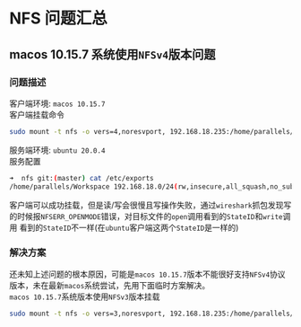 # NFS 问题汇总
## macos 10.15.7 系统使用`NFSv4`版本问题
### 问题描述
客户端环境: `macos 10.15.7` <br>
客户端挂载命令
```bash
sudo mount -t nfs -o vers=4,noresvport, 192.168.18.235:/home/parallels/Workspace ./UbuntuServer/
```
服务端环境: `ubuntu 20.0.4` <br>
服务配置
```bash
➜  nfs git:(master) cat /etc/exports 
/home/parallels/Workspace 192.168.18.0/24(rw,insecure,all_squash,no_subtree_check,anonuid=1000,anongid=1000)
```

客户端可以成功挂载，但是读/写会很慢且写操作失败，通过`wireshark`抓包发现写的时候报`NFSERR_OPENMODE`错误，对目标文件的`open`调用看到的`StateID`和`write`调用
看到的`StateID`不一样(在`ubuntu`客户端这两个`StateID`是一样的)
### 解决方案
还未知上述问题的根本原因，可能是`macos 10.15.7`版本不能很好支持`NFSv4`协议版本，未在最新`macos`系统尝试，先用下面临时方案解决。 <br>
`macos 10.15.7`系统版本使用`NFSv3`版本挂载
```bash
sudo mount -t nfs -o vers=3,noresvport, 192.168.18.235:/home/parallels/Workspace ./UbuntuServer/
```

